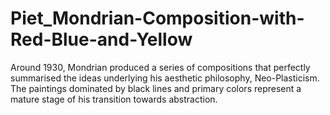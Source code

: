 # Piet_Mondrian-Composition-with-Red-Blue-and-Yellow
Around 1930, Mondrian produced a series of compositions that perfectly summarised the ideas underlying his aesthetic philosophy, Neo-Plasticism. The paintings dominated by black lines and primary colors represent a mature stage of his transition towards abstraction.
